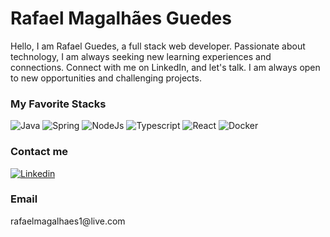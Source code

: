 <div>  
  <h1>
    Rafael Magalhães Guedes
  </h1>
  
  <p>
    Hello, I am Rafael Guedes, a full stack web developer. Passionate about technology,
    I am always seeking new learning experiences and connections. Connect with me on LinkedIn,
    and let's talk. I am     always open to new opportunities and challenging projects.
  </p>
</div>

<div>
  <h3>My Favorite Stacks</h3>

  <img alt="Java" src="https://img.shields.io/badge/Java-ED8B00?style=for-the-badge&logo=openjdk&logoColor=white">
  <img alt="Spring" src="https://img.shields.io/badge/Spring-6DB33F?style=for-the-badge&logo=spring&logoColor=white">
  <img alt="NodeJs" src="https://img.shields.io/badge/Node.js-43853D?style=for-the-badge&logo=node.js&logoColor=white">
  <img alt="Typescript" src="https://img.shields.io/badge/TypeScript-007ACC?style=for-the-badge&logo=typescript&logoColor=white">
  <img alt="React" src="https://img.shields.io/badge/React-20232A?style=for-the-badge&logo=react&logoColor=61DAFB">
  <img alt="Docker" src="https://img.shields.io/badge/docker-%230db7ed.svg?style=for-the-badge&logo=docker&logoColor=white">
  
</div>

<div>

  <h3>Contact me</h3>
  
  <a href="https://www.linkedin.com/in/rafael-magalh%C3%A3es-guedes/" target="_blank">
    <img src="https://img.shields.io/badge/LinkedIn-0077B5?style=for-the-badge&logo=linkedin&logoColor=white" alt="Linkedin">
  </a>
  <h3>Email</h3>
  <p>rafaelmagalhaes1@live.com</p>
</div>


